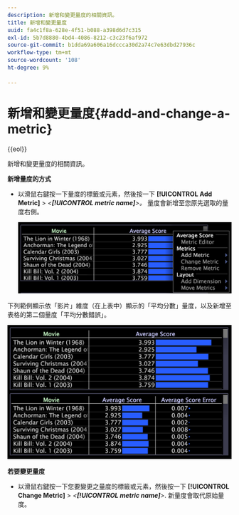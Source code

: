 ```yaml
---
description: 新增和變更量度的相關資訊。
title: 新增和變更量度
uuid: fa4c1f8a-628e-4f51-b088-a398d6d7c315
exl-id: 5b7d8880-4bd4-4086-8212-c3c23f6af972
source-git-commit: b1dda69a606a16dccca30d2a74c7e63dbd27936c
workflow-type: tm+mt
source-wordcount: '108'
ht-degree: 9%

---
```


# 新增和變更量度{#add-and-change-a-metric}

{{eol}}

新增和變更量度的相關資訊。

**新增量度的方式**

* 以滑鼠右鍵按一下量度的標籤或元素，然後按一下 **[!UICONTROL Add Metric]** > *&lt;**[!UICONTROL metric name]**>。* 量度會新增至您原先選取的量度右側。

   ![](assets/mnu_Table_AddMetric.png)

下列範例顯示依「影片」維度（在上表中）顯示的「平均分數」量度，以及新增至表格的第二個量度「平均分數錯誤」。

![](assets/vis_Table_AddMetric.png)

**若要變更量度**

* 以滑鼠右鍵按一下您要變更之量度的標籤或元素，然後按一下 **[!UICONTROL Change Metric]** > *&lt;**[!UICONTROL metric name]**>*. 新量度會取代原始量度。
